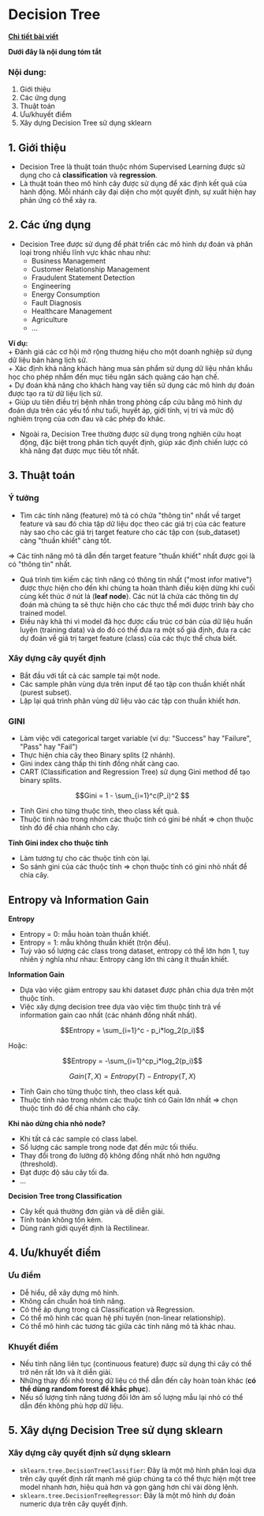 # Decision Tree
[**Chi tiết bài viết**](...)

**Dưới đây là nội dung tóm tắt**
### Nội dung:
1. Giới thiệu
2. Các ứng dụng
3. Thuật toán
4. Ưu/khuyết điểm
5. Xây dựng Decision Tree sử dụng sklearn

## 1. Giới thiệu
+ Decision Tree là thuật toán thuộc nhóm Supervised Learning được sử dụng cho cả **classification** và **regression**.
+ Là thuật toán theo mô hình cây được sử dụng để xác định kết quả của hành động. Mỗi nhánh cây đại diện cho một quyết định, sự xuất hiện hay phản ứng có thể xảy ra.

## 2. Các ứng dụng
+ Decision Tree được sử dụng để phát triển các mô hình dự đoán và phân loại trong nhiều lĩnh vực khác nhau như:
    + Business Management
    + Customer Relationship Management
    + Fraudulent Statement Detection
    + Engineering
    + Energy Consumption
    + Fault Diagnosis
    + Healthcare Management
    + Agriculture
    + ...

**Ví dụ:**  
    + Đánh giá các cơ hội mở rộng thương hiệu cho một doanh nghiệp sử dụng dữ liệu bán hàng lịch sử.  
    + Xác định khả năng khách hàng mua sản phẩm sử dụng dữ liệu nhân khẩu học cho phép nhắm đến mục tiêu ngân sách quảng cáo hạn chế.  
    + Dự đoán khả năng cho khách hàng vay tiền sử dụng các mô hình dự đoán được tạo ra từ dữ liệu lịch sử.  
    + Giúp ưu tiên điều trị bệnh nhân trong phòng cấp cứu bằng mô hình dự đoán dựa trên các yếu tố như tuổi, huyết áp, giới tính, vị trí và mức độ nghiêm trọng của cơn đau và các phép đo khác.

+ Ngoài ra, Decision Tree thường được sử dụng trong nghiên cứu hoạt động, đặc biệt trong phân tích quyết định, giúp xác định chiến lược có khả năng đạt được mục tiêu tốt nhất.

## 3. Thuật toán
### Ý tưởng
+ Tìm các tính năng (feature) mô tả có chứa "thông tin" nhất về target feature và sau đó chia tập dữ liệu dọc theo các giá trị của các feature này sao cho các giá trị target feature cho các tập con (sub_dataset) càng "thuần khiết" càng tốt.

=> Các tính năng mô tả dẫn đến target feature "thuần khiết" nhất được gọi là có "thông tin" nhất.

+ Quá trình tìm kiếm các tính năng có thông tin nhất ("most infor mative") được thực hiện cho đến khi chúng ta hoàn thành điều kiện dừng khi cuối cùng kết thúc ở nút lá (**leaf node**). Các nút lá chứa các thông tin dự đoán mà chúng ta sẽ thực hiện cho các thực thể mới được trình bày cho trained model.
+ Điều này khả thi vì model đã học được cấu trúc cơ bản của dữ liệu huấn luyện (training data) và do đó có thể đưa ra một số giả định, đưa ra các dự đoán về giá trị target feature (class) của các thực thể chưa biết.

### Xây dựng cây quyết định
+ Bắt đầu với tất cả các sample tại một node.
+ Các sample phân vùng dựa trên input để tạo tập con thuần khiết nhất (purest subset).
+ Lặp lại quá trình phân vùng dữ liệu vào các tập con thuần khiết hơn.

### GINI
+ Làm việc với categorical target variable (ví dụ: "Success" hay "Failure", "Pass" hay "Fail")
+ Thực hiện chia cây theo Binary splits (2 nhánh).
+ Gini index càng thấp thì tính đồng nhất càng cao.
+ CART (Classification and Regression Tree) sử dụng Gini method để tạo binary splits.

$$Gini = 1 - \sum_{i=1}^c(P_i)^2 $$

+ Tính Gini cho từng thuộc tính, theo class kết quả.
+ Thuộc tính nào trong nhóm các thuộc tính có gini bé nhất => chọn thuộc tính đó để chia nhánh cho cây.

**Tính Gini index cho thuộc tính**
+ Làm tương tự cho các thuộc tính còn lại.
+ So sánh gini của các thuộc tính => chọn thuộc tính có gini nhỏ nhất để chia cây.

## Entropy và Information Gain
**Entropy**
+ Entropy = 0: mẫu hoàn toàn thuần khiết.
+ Entropy = 1: mẫu không thuần khiết (trộn đều).
+ Tuỳ vào số lượng các class trong dataset, entropy có thể lớn hơn 1, tuy nhiên ý nghĩa như nhau: Entropy càng lớn thì càng ít thuần khiết.

**Information Gain**
+ Dựa vào việc giảm entropy sau khi dataset được phân chia dựa trên một thuộc tính.
+ Việc xây dựng decision tree dựa vào việc tìm thuộc tính trả về information gain cao nhất (các nhánh đồng nhất nhất).

$$Entropy = \sum_{i=1}^c - p_i*log_2(p_i)$$

Hoặc: 

$$Entropy = -\sum_{i=1}^cp_i*log_2(p_i)$$

$$Gain(T, X) = Entropy(T) - Entropy(T, X)$$

+ Tính Gain cho từng thuộc tính, theo class kết quả.
+ Thuộc tính nào trong nhóm các thuộc tính có Gain lớn nhất => chọn thuộc tính đó để chia nhánh cho cây.

**Khi nào dừng chia nhỏ node?**
+ Khi tất cả các sample có class label.
+ Số lượng các sample trong node đạt đến mức tối thiểu.
+ Thay đổi trong đo lường độ không đồng nhất nhỏ hơn ngưỡng (threshold).
+ Đạt được độ sâu cây tối đa.
+ ...

**Decision Tree trong Classification**
+ Cây kết quả thường đơn giản và dễ diễn giải.
+ Tính toán không tốn kém.
+ Dùng ranh giới quyết định là Rectilinear.

## 4. Ưu/khuyết điểm
### Ưu điểm
+ Dễ hiểu, dễ xây dựng mô hình.
+ Không cần chuẩn hoá tính năng.
+ Có thể áp dụng trong cả Classification và Regression.
+ Có thể mô hình các quan hệ phi tuyến (non-linear relationship).
+ Có thể mô hình các tương tác giữa các tính năng mô tả khác nhau.

### Khuyết điểm
+ Nếu tính năng liên tục (continuous feature) được sử dụng thì cây có thể trở nên rất lớn và ít diễn giải.
+ Những thay đổi nhỏ trong dữ liệu có thể dẫn đến cây hoàn toàn khác (**có thể dùng random forest để khắc phục**).
+ Nếu số lượng tính năng tương đối lớn àm số lượng mẫu lại nhỏ có thể dẫn đến không phù hợp dữ liệu.

## 5. Xây dựng Decision Tree sử dụng sklearn
### Xây dựng cây quyết định sử dụng sklearn
+ `sklearn.tree.DecisionTreeClassifier`: Đây là một mô hình phân loại dựa trên cây quyết định rất mạnh mẽ giúp chúng ta có thể thực hiện một tree model nhanh hơn, hiệu quả hơn và gọn gàng hơn chỉ vài dòng lệnh.
+ `sklearn.tree.DecisionTreeRegressor`: Đây là một mô hình dự đoán numeric dựa trên cây quyết định.
